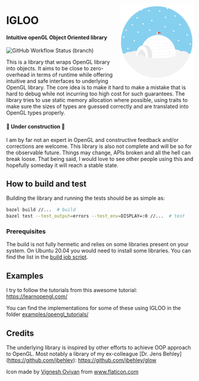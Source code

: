 <p align="center">
  <img width="200" height="200" align="right" src=".github/icon/igloo.png">
</p>

# IGLOO
#### **I**ntuitive open**GL** **O**bject **O**riented library

![GitHub Workflow Status (branch)](https://img.shields.io/github/workflow/status/niosus/IGLOO/CI/master?style=for-the-badge)

This is a library that wraps OpenGL library into objects. It aims to be close
to zero-overhead in terms of runtime while offering intuitive and safe
interfaces to underlying OpenGL library. The core idea is to make it hard to
make a mistake that is hard to debug while not incurring too high cost for
such guarantees. The library tries to use static memory allocation where
possible, using traits to make sure the sizes of types are guessed correctly
and are translated into OpenGL types properly.

#### 🚧 Under construction 🚧

I am by far not an expert in OpenGL and constructive feedback and/or
corrections are welcome. This library is also not complete and will be so for
the observable future. Things may change, APIs broken and all the hell can
break loose. That being said, I would love to see other people using this and
hopefully someday it will reach a stable state. 

## How to build and test

Building the library and running the tests should be as simple as:
```bash
bazel build //...  # build
bazel test --test_output=errors --test_env=DISPLAY=:0 //...  # test
```

### Prerequisites

The build is not fully hermetic and relies on some libraries present on your
system. On Ubuntu 20.04 you would need to install some libraries. You can
find the list in the [build job script](.github/workflows/main.yml).

## Examples

I try to follow the tutorials from this awesome tutorial:
https://learnopengl.com/ 

You can find the implementations for some of these using IGLOO in the folder
[examples/opengl_tutorials/](examples/opengl_tutorials/)

## Credits

The underlying library is inspired by other efforts to achieve OOP approach to
OpenGL. Most notably a library of my ex-colleague [Dr. Jens Behley]
(https://github.com/jbehley): https://github.com/jbehley/glow

<div>Icon made by <a href="https://www.flaticon.com/authors/vignesh-oviyan" title="Vignesh Oviyan">Vignesh Oviyan</a> from <a href="https://www.flaticon.com/" title="Flaticon">www.flaticon.com</a></div>

